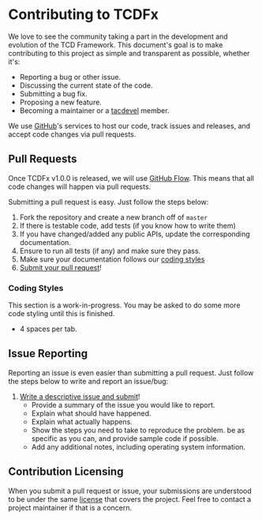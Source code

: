 # Contributing to TCDFx

We love to see the community taking a part in the development and evolution of the TCD Framework. This document's goal is to make contributing to this project as simple and transparent as possible, whether it's:

- Reporting a bug or other issue.
- Discussing the current state of the code.
- Submitting a bug fix.
- Proposing a new feature.
- Becoming a maintainer or a [tacdevel](https://github.com/tacdevel) member.

We use [GitHub](https://github.com)'s services to host our code, track issues and releases, and accept code changes via pull requests.

## Pull Requests

Once TCDFx v1.0.0 is released, we will use [GitHub Flow](https://guides.github.com/introduction/flow/index.html). This means that all code changes will happen via pull requests.

<!-- As of the release of TCDFx v1.0.0, we use [GitHub Flow](https://guides.github.com/introduction/flow/index.html). This means that all code changes happen through pull requests. -->

Submitting a pull request is easy. Just follow the steps below:

1. Fork the repository and create a new branch off of `master`
2. If there is testable code, add tests (if you know how to write them)
3. If you have changed/added any public APIs, update the corresponding documentation.
4. Ensure to run all tests (if any) and make sure they pass.
5. Make sure your documentation follows our [coding styles](#coding-styles)
6. [Submit your pull request](https://github.com/tacdevel/tcdfx/pull/new)!

### Coding Styles

This section is a work-in-progress. You may be asked to do some more code styling until this is finished.

* 4 spaces per tab.

## Issue Reporting

Reporting an issue is even easier than submitting a pull request. Just follow the steps below to write and report an issue/bug:

1. [Write a descriptive issue and submit](https://github.com/tacdevel/tcdfx/issue/new)!
    - Provide a summary of the issue you would like to report.
    - Explain what should have happened.
    - Explain what actually happens.
    - Show the steps you need to take to reproduce the problem. be as specific as you can, and provide sample code if possible.
    - Add any additional notes, including operating system information.

## Contribution Licensing

When you submit a pull request or issue, your submissions are understood to be under the same [license](https://github.com/tacdevel/tcdfx/blob/master/LICENSE.md) that covers the project. Feel free to contact a project maintainer if that is a concern.